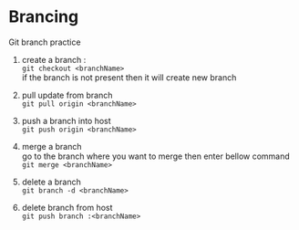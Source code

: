 # Brancing
Git branch practice

1. create a branch : </br>
``` git checkout <branchName> ``` </br>
if the branch <branchName> is not present then it will create new branch 

2. pull update from branch </br>
``` git pull origin <branchName> ```

3. push a branch into host </br>
``` git push origin <branchName> ```

4. merge a branch </br>
go to the branch where you want to merge then enter bellow command </br>
`` git merge <branchName> ``

5. delete a branch </br>
``` git branch -d <branchName> ```

6. delete branch from host </br> 
`` git push branch :<branchName> ``
